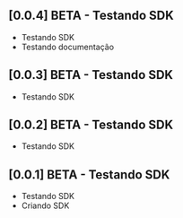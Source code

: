 ## [0.0.4] BETA - Testando SDK
* Testando SDK
* Testando documentação

## [0.0.3] BETA - Testando SDK
* Testando SDK

## [0.0.2] BETA - Testando SDK
* Testando SDK

## [0.0.1] BETA - Testando SDK
* Testando SDK 
* Criando SDK
